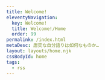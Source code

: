 ```yaml
---
title: Welcome!
eleventyNavigation:
  key: Welcome!
  title: Welcome!/Home
  order: 99
permalink: /index.html
metaDesc: 唐突な自分語りは如何なものか…
layout: layouts/home.njk
cssBodyId: home
tags:
  - rss
---
```

